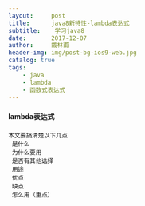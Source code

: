 ```yaml
---
layout:     post
title:      java8新特性-lambda表达式
subtitle:    学习java8
date:       2017-12-07
author:     戴林甫
header-img: img/post-bg-ios9-web.jpg
catalog: true
tags:
    - java
    - lambda
    - 函数式表达式
---
```


#### lambda表达式
    本文要搞清楚以下几点
     是什么
     为什么要用
     是否有其他选择
     用途
     优点
     缺点
     怎么用（重点）
    